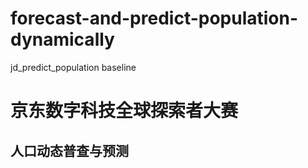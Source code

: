 # forecast-and-predict-population-dynamically
jd_predict_population baseline
# 京东数字科技全球探索者大赛
## 人口动态普查与预测
